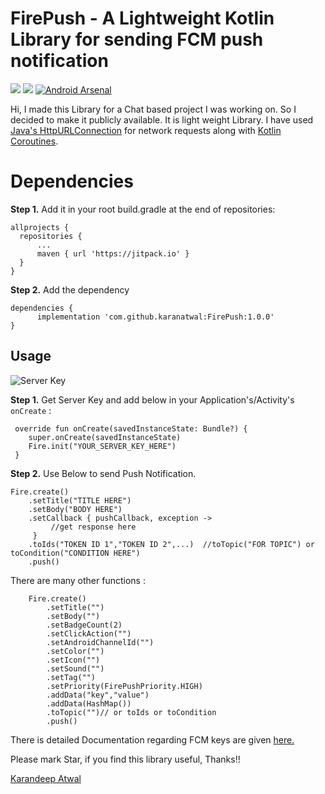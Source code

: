 # FirePush - A Lightweight Kotlin Library for sending FCM push notification
[![](https://jitpack.io/v/karanatwal/FirePush.svg)](https://jitpack.io/#karanatwal/FirePush)   ![](https://img.shields.io/badge/dependencies-up%20to%20date-brightgreen.svg)
[![Android Arsenal]( https://img.shields.io/badge/Android%20Arsenal-FirePush-green.svg?style=flat )]( https://android-arsenal.com/details/1/7713 )

Hi, I made this Library for a Chat based project I was working on. So I decided to make it publicly available. It is light weight Library. I have used [Java's HttpURLConnection](https://developer.android.com/reference/kotlin/java/net/HttpURLConnection) for network requests along with [Kotlin Coroutines](https://kotlinlang.org/docs/reference/coroutines-overview.html).


# Dependencies

**Step 1.** Add it in your root build.gradle at the end of repositories:

```
allprojects {
  repositories {
	  ...
	  maven { url 'https://jitpack.io' }
  }
}
```

**Step 2.** Add the dependency
```
dependencies {
	  implementation 'com.github.karanatwal:FirePush:1.0.0'
}
```

## Usage

![Server Key](https://i.imgur.com/sOtEHh5.png)

**Step 1.** Get Server Key and add below in your Application's/Activity's `onCreate` :

```
 override fun onCreate(savedInstanceState: Bundle?) {  
    super.onCreate(savedInstanceState)
    Fire.init("YOUR_SERVER_KEY_HERE")
 }
```
**Step 2.** Use Below to send Push Notification.
```
Fire.create()  
    .setTitle("TITLE HERE")  
    .setBody("BODY HERE")  
    .setCallback { pushCallback, exception ->  
         //get response here
     }  
    .toIds("TOKEN ID 1","TOKEN ID 2",...)  //toTopic("FOR TOPIC") or toCondition("CONDITION HERE")
    .push()
```
There are many other functions :
```
    Fire.create()  
        .setTitle("")  
        .setBody("")  
        .setBadgeCount(2)  
        .setClickAction("")  
        .setAndroidChannelId("")  
        .setColor("")  
        .setIcon("")  
        .setSound("")  
        .setTag("")  
        .setPriority(FirePushPriority.HIGH)  
        .addData("key","value")  
        .addData(HashMap())  
        .toTopic("")// or toIds or toCondition  
        .push()
```

There is detailed Documentation regarding FCM keys are given [here.](https://firebase.google.com/docs/reference/fcm/rest/v1/projects.messages)

Please mark Star, if you find this library useful, Thanks!!

[Karandeep Atwal](https://karanatwal.github.io)
